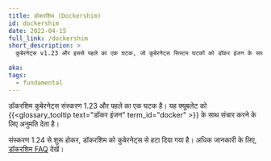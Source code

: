 ```yaml
---
title: डोकरशिम (Dockershim)
id: dockershim
date: 2022-04-15
full_link: /dockershim
short_description: >
  कुबेरनेट्स v1.23 और इससे पहले का एक घटक, जो कुबेरनेट्स सिस्टम घटकों को डॉकर इंजन के साथ संचार करने की अनुमति देता है।

aka:
tags:
  - fundamental
---
```


डॉकरशिम कुबेरनेट्स संस्करण 1.23 और पहले का एक घटक है। यह क्यूबलेट को {{<glossary_tooltip text="डॉकर इंजन" term_id="docker" >}} के साथ संचार करने के लिए अनुमति देता है।

<!--more-->

संस्करण 1.24 से शुरू होकर, डॉकरशिम को कुबेरनेट्स से हटा दिया गया है। अधिक जानकारी के लिए, [डॉकरशिम FAQ](/dockershim) देखें।
